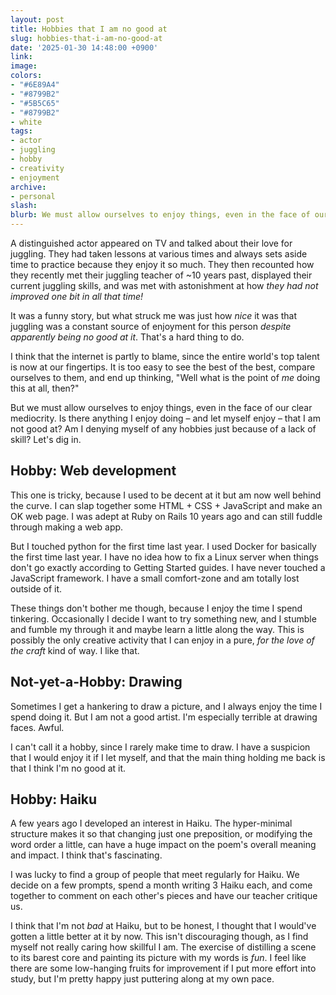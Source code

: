 ```yaml
---
layout: post
title: Hobbies that I am no good at
slug: hobbies-that-i-am-no-good-at
date: '2025-01-30 14:48:00 +0900'
link:
image:
colors:
- "#6E89A4"
- "#8799B2"
- "#5B5C65"
- "#8799B2"
- white
tags:
- actor
- juggling
- hobby
- creativity
- enjoyment
archive:
- personal
slash:
blurb: We must allow ourselves to enjoy things, even in the face of our clear mediocrity. Is there anything I enjoy doing – and let myself enjoy – that I am not good at?
---
```


A distinguished actor appeared on TV and talked about their love for juggling. They had taken lessons at various times and always sets aside time to practice because they enjoy it so much. They then recounted how they recently met their juggling teacher of ~10 years past, displayed their current juggling skills, and was met with astonishment at how _they had not improved one bit in all that time!_

It was a funny story, but what struck me was just how _nice_ it was that juggling was a constant source of enjoyment for this person _despite apparently being no good at it_. That's a hard thing to do. 

I think that the internet is partly to blame, since the entire world's top talent is now at our fingertips. It is too easy to see the best of the best, compare ourselves to them, and end up thinking, "Well what is the point of _me_ doing this at all, then?"

But we must allow ourselves to enjoy things, even in the face of our clear mediocrity. Is there anything I enjoy doing – and let myself enjoy – that I am not good at? Am I denying myself of any hobbies just because of a lack of skill? Let's dig in.

## Hobby: Web development

This one is tricky, because I used to be decent at it but am now well behind the curve. I can slap together some HTML + CSS + JavaScript and make an OK web page. I was adept at Ruby on Rails 10 years ago and can still fuddle through making a web app.

But I touched python for the first time last year. I used Docker for basically the first time last year. I have no idea how to fix a Linux server when things don't go exactly according to Getting Started guides. I have never touched a JavaScript framework. I have a small comfort-zone and am totally lost outside of it.

These things don't bother me though, because I enjoy the time I spend tinkering. Occasionally I decide I want to try something new, and I stumble and fumble my through it and maybe learn a little along the way. This is possibly the only creative activity that I can enjoy in a pure, _for the love of the craft_ kind of way. I like that.

## Not-yet-a-Hobby: Drawing

Sometimes I get a hankering to draw a picture, and I always enjoy the time I spend doing it. But I am not a good artist. I'm especially terrible at drawing faces. Awful.

I can't call it a hobby, since I rarely make time to draw. I have a suspicion that I would enjoy it if I let myself, and that the main thing holding me back is that I think I'm no good at it.

## Hobby: Haiku

A few years ago I developed an interest in Haiku. The hyper-minimal structure makes it so that changing just one preposition, or modifying the word order a little, can have a huge impact on the poem's overall meaning and impact. I think that's fascinating.

I was lucky to find a group of people that meet regularly for Haiku. We decide on a few prompts, spend a month writing 3 Haiku each, and come together to comment on each other's pieces and have our teacher critique us. 

I think that I'm not _bad_ at Haiku, but to be honest, I thought that I would've gotten a little better at it by now. This isn't discouraging though, as I find myself not really caring how skillful I am. The exercise of distilling a scene to its barest core and painting its picture with my words is _fun_. I feel like there are some low-hanging fruits for improvement if I put more effort into study, but I'm pretty happy just puttering along at my own pace.
